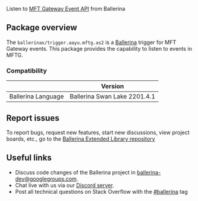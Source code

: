 Listen to [MFT Gateway Event API](https://aayutechnologies.com/docs/product/mft-gateway/webhook-integration/) from Ballerina

## Package overview
The `ballerinax/trigger.aayu.mftg.as2` is a [Ballerina](https://ballerina.io/) trigger for MFT Gateway events.
This package provides the capability to listen to events in MFTG.

### Compatibility
|                               | Version                        |
|-------------------------------|--------------------------------|
| Ballerina Language            | Ballerina Swan Lake 2201.4.1   |

## Report issues
To report bugs, request new features, start new discussions, view project boards, etc., go to the [Ballerina Extended Library repository](https://github.com/ballerina-platform/ballerina-extended-library)

## Useful links
- Discuss code changes of the Ballerina project in [ballerina-dev@googlegroups.com](mailto:ballerina-dev@googlegroups.com).
- Chat live with us via our [Discord server](https://discord.gg/ballerinalang).
- Post all technical questions on Stack Overflow with the [#ballerina](https://stackoverflow.com/questions/tagged/ballerina) tag